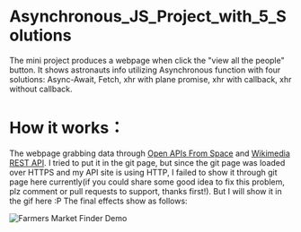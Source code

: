 # Asynchronous_JS_Project_with_5_Solutions
The mini project produces a webpage when click the "view all the people" button. It shows astronauts info utilizing Asynchronous function with four solutions: Async-Await, Fetch,  xhr with plane promise, xhr with callback, xhr without callback.

# How it works：
The webpage grabbing data through [Open APIs From Space](http://open-notify.org/) and [Wikimedia REST API](https://en.wikipedia.org/api/rest_v1/#/). I tried to put it in the git page, but since the git page was loaded over HTTPS and my API site is using HTTP, I failed to show it through git page here currently(if you could share some good idea to fix this problem, plz comment or pull requests to support, thanks first!). But I will show it in the gif here :P
The final effects show as follows:

![Farmers Market Finder Demo](gif/asnc.gif)
